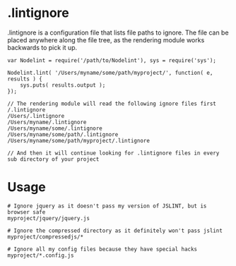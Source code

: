 .lintignore
===========

.lintignore is a configuration file that lists file paths to ignore.
The file can be placed anywhere along the file tree, as the rendering module
works backwards to pick it up.

	var Nodelint = require('/path/to/Nodelint'), sys = require('sys');

	Nodelint.lint( '/Users/myname/some/path/myproject/', function( e, results ) {
		sys.puts( results.output );
	});

	// The rendering module will read the following ignore files first
	/.lintignore
	/Users/.lintignore
	/Users/myname/.lintignore
	/Users/myname/some/.lintignore
	/Users/myname/some/path/.lintignore
	/Users/myname/some/path/myproject/.lintignore

	// And then it will continue looking for .lintignore files in every sub directory of your project


Usage
=====
	# Ignore jquery as it doesn't pass my version of JSLINT, but is browser safe
	myproject/jquery/jquery.js

	# Ignore the compressed directory as it definitely won't pass jslint
	myproject/compressedjs/*

	# Ignore all my config files because they have special hacks
	myproject/*.config.js
